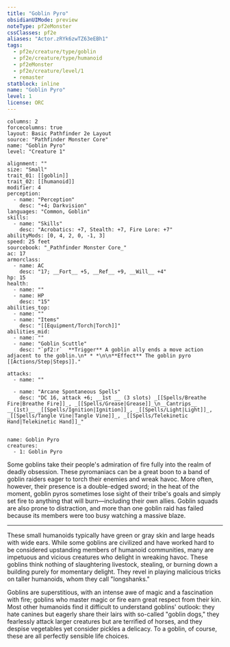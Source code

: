 ```yaml
---
title: "Goblin Pyro"
obsidianUIMode: preview
noteType: pf2eMonster
cssClasses: pf2e
aliases: "Actor.zRYk6zwTZ63eEBh1" 
tags:
  - pf2e/creature/type/goblin
  - pf2e/creature/type/humanoid
  - pf2eMonster
  - pf2e/creature/level/1
  - remaster
statblock: inline
name: "Goblin Pyro"
level: 1
license: ORC
---
```


```statblock
columns: 2
forcecolumns: true
layout: Basic Pathfinder 2e Layout
source: "Pathfinder Monster Core"
name: "Goblin Pyro"
level: "Creature 1"

alignment: ""
size: "Small"
trait_01: [[goblin]]
trait_02: [[humanoid]]
modifier: 4
perception:
  - name: "Perception"
    desc: "+4; Darkvision"
languages: "Common, Goblin"
skills:
  - name: "Skills"
    desc: "Acrobatics: +7, Stealth: +7, Fire Lore: +7"
abilityMods: [0, 4, 2, 0, -1, 3]
speed: 25 feet
sourcebook: "_Pathfinder Monster Core_"
ac: 17
armorclass:
  - name: AC
    desc: "17; __Fort__ +5, __Ref__ +9, __Will__ +4"
hp: 15
health:
  - name: ""
  - name: HP
    desc: "15"
abilities_top:
  - name: ""
  - name: "Items"
    desc: "[[Equipment/Torch|Torch]]"
abilities_mid:
  - name: ""
  - name: "Goblin Scuttle"
    desc: "`pf2:r`  **Trigger** A goblin ally ends a move action adjacent to the goblin.\n* * *\n\n**Effect** The goblin pyro [[Actions/Step|Steps]]."

attacks:
  - name: ""

  - name: "Arcane Spontaneous Spells"
    desc: "DC 16, attack +6; __1st __ (3 slots) _[[Spells/Breathe Fire|Breathe Fire]]_, _[[Spells/Grease|Grease]]_\n__Cantrips__  __(1st)__ _[[Spells/Ignition|Ignition]]_, _[[Spells/Light|Light]]_, _[[Spells/Tangle Vine|Tangle Vine]]_, _[[Spells/Telekinetic Hand|Telekinetic Hand]]_"
 
```

```encounter-table
name: Goblin Pyro
creatures:
  - 1: Goblin Pyro
```



Some goblins take their people's admiration of fire fully into the realm of deadly obsession. These pyromaniacs can be a great boon to a band of goblin raiders eager to torch their enemies and wreak havoc. More often, however, their presence is a double-edged sword; in the heat of the moment, goblin pyros sometimes lose sight of their tribe's goals and simply set fire to anything that will burn—including their own allies. Goblin squads are also prone to distraction, and more than one goblin raid has failed because its members were too busy watching a massive blaze.

* * *

These small humanoids typically have green or gray skin and large heads with wide ears. While some goblins are civilized and have worked hard to be considered upstanding members of humanoid communities, many are impetuous and vicious creatures who delight in wreaking havoc. These goblins think nothing of slaughtering livestock, stealing, or burning down a building purely for momentary delight. They revel in playing malicious tricks on taller humanoids, whom they call "longshanks."

Goblins are superstitious, with an intense awe of magic and a fascination with fire; goblins who master magic or fire earn great respect from their kin. Most other humanoids find it difficult to understand goblins' outlook: they hate canines but eagerly share their lairs with so-called "goblin dogs," they fearlessly attack larger creatures but are terrified of horses, and they despise vegetables yet consider pickles a delicacy. To a goblin, of course, these are all perfectly sensible life choices.
